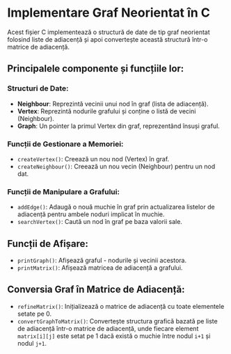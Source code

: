 # Implementare Graf Neorientat în C

Acest fișier C implementează o structură de date de tip graf neorientat folosind liste de adiacență și apoi convertește această structură într-o matrice de adiacență.

## Principalele componente și funcțiile lor:

### Structuri de Date:
- **Neighbour**: Reprezintă vecinii unui nod în graf (lista de adiacență).
- **Vertex**: Reprezintă nodurile grafului și conține o listă de vecini (Neighbour).
- **Graph**: Un pointer la primul Vertex din graf, reprezentând însuși graful.

### Funcții de Gestionare a Memoriei:
- `createVertex()`: Creează un nou nod (Vertex) în graf.
- `createNeighbour()`: Creează un nou vecin (Neighbour) pentru un nod dat.

### Funcții de Manipulare a Grafului:
- `addEdge()`: Adaugă o nouă muchie în graf prin actualizarea listelor de adiacență pentru ambele noduri implicat în muchie.
- `searchVertex()`: Caută un nod în graf pe baza valorii sale.

## Funcții de Afișare:

- `printGraph()`: Afișează graful - nodurile și vecinii acestora.
- `printMatrix()`: Afișează matricea de adiacență a grafului.

## Conversia Graf în Matrice de Adiacență:

- `refineMatrix()`: Inițializează o matrice de adiacență cu toate elementele setate pe 0.
- `convertGraphToMatrix()`: Convertește structura grafică bazată pe liste de adiacență într-o matrice de adiacență, unde fiecare element `matrix[i][j]` este setat pe 1 dacă există o muchie între nodul `i+1` și nodul `j+1`.
